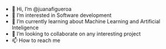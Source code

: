 - 👋 Hi, I’m @juanafigueroa
- 👀 I’m interested in Software development
- 🌱 I’m currently learning about Machine Learning and Artificial Inteligence
- 💞️ I’m looking to collaborate on any interesting project
- 📫 How to reach me 

<!---
juanafigueroa/juanafigueroa is a ✨ special ✨ repository because its `README.md` (this file) appears on your GitHub profile.
You can click the Preview link to take a look at your changes.
--->
